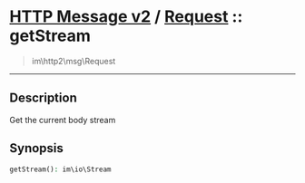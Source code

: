 # [HTTP Message v2](http2.md) / [Request](http2-Request.md) :: getStream
 > im\http2\msg\Request
____

## Description
Get the current body stream

## Synopsis
```php
getStream(): im\io\Stream
```
